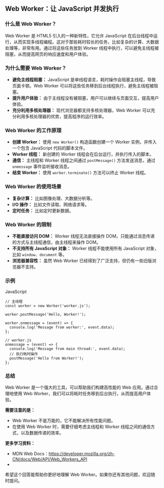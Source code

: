 ## Web Worker：让 JavaScript 并发执行

### 什么是 Web Worker？

Web Worker 是 HTML5 引入的一种新特性，它允许 JavaScript 在后台线程中运行，从而实现多线程编程。这对于那些耗时较长的任务，比如复杂的计算、大数据处理等，非常有用。通过将这些任务放到 Worker 线程中执行，可以避免主线程被阻塞，从而提高网页的响应速度和用户体验。

### 为什么需要 Web Worker？

- **避免主线程阻塞：** JavaScript 是单线程语言，耗时操作会阻塞主线程，导致页面卡顿。Web Worker 可以将这些任务移到后台线程执行，避免主线程被阻塞。
- **提升用户体验：** 由于主线程没有被阻塞，用户可以继续与页面交互，提高用户体验。
- **充分利用多核处理器：** 现代浏览器都支持多核处理器，Web Worker 可以充分利用多核处理器的优势，提高程序的运行效率。

### Web Worker 的工作原理

- **创建 Worker：** 使用 `new Worker()` 构造函数创建一个 Worker 实例，并传入一个包含 JavaScript 代码的脚本文件。
- **Worker 线程：** 新创建的 Worker 线程会在后台运行，并执行传入的脚本。
- **通信：** 主线程和 Worker 线程之间通过 `postMessage()` 方法发送消息，通过 `onmessage` 事件监听接收消息。
- **结束 Worker：** 使用 `worker.terminate()` 方法可以终止 Worker 线程。

### Web Worker 的使用场景

- **复杂计算：** 比如图像处理、大数据分析等。
- **I/O 操作：** 比如文件读取、网络请求等。
- **定时任务：** 比如定时更新数据。

### Web Worker 的限制

- **不能直接访问 DOM：** Worker 线程无法直接操作 DOM，只能通过消息传递的方式与主线程通信，由主线程来操作 DOM。
- **不支持所有 JavaScript 对象：** Worker 线程不能使用所有 JavaScript 对象，比如 `window`、`document` 等。
- **浏览器兼容性：** 虽然 Web Worker 已经得到了广泛支持，但仍有一些旧版浏览器不支持。

### 示例

JavaScript

```
// 主线程
const worker = new Worker('worker.js');

worker.postMessage('Hello, Worker!');

worker.onmessage = (event) => {
  console.log('Message from worker:', event.data);
};

// worker.js
onmessage = (event) => {
  console.log('Message from main thread:', event.data);
  // 执行耗时操作
  postMessage('Hello from Worker!');
};
```

### 总结

Web Worker 是一个强大的工具，可以帮助我们构建高性能的 Web 应用。通过合理地使用 Web Worker，我们可以将耗时任务移到后台执行，从而提高用户体验。

**需要注意的是：**

- Web Worker 不是万能的，它不能解决所有性能问题。
- 在使用 Web Worker 时，需要仔细考虑主线程和 Worker 线程之间的通信方式，以及数据传递的效率。

**更多学习资料：**

- MDN Web Docs：https://developer.mozilla.org/zh-CN/docs/Web/API/Web_Workers_API
-  

 

希望这个回答能帮助你更好地理解 Web Worker。如果你还有其他问题，欢迎随时提问。